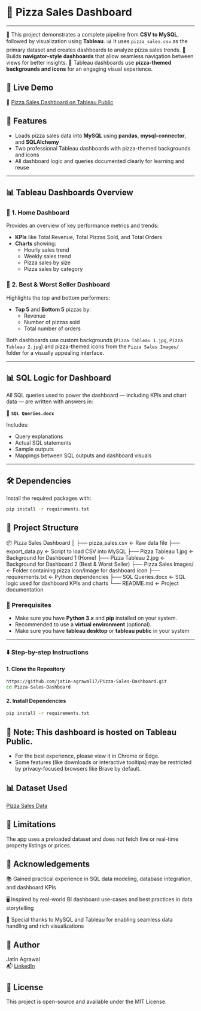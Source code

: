 
# 🍕 Pizza Sales Dashboard

---

🚀 This project demonstrates a complete pipeline from **CSV to MySQL**, followed by visualization using **Tableau**.
📊 It uses `pizza_sales.csv` as the primary dataset and creates dashboards to analyze pizza sales trends.
🧭 Builds **navigator-style dashboards** that allow seamless navigation between views for better insights.
🎨 Tableau dashboards use **pizza-themed backgrounds and icons** for an engaging visual experience.


## 🚀 Live Demo

🔗 [Pizza Sales Dashboard on Tableau Public](https://public.tableau.com/app/profile/jatin.agrawal4143/viz/PizzaSalesAnalysis_17517039475160/Home)

## 🧠 Features

- Loads pizza sales data into **MySQL** using **pandas**, **mysql-connector**, and **SQLAlchemy**
- Two professional Tableau dashboards with pizza-themed backgrounds and icons
- All dashboard logic and queries documented clearly for learning and reuse

---

## 📊 Tableau Dashboards Overview

### 🔹 **1. Home Dashboard**
Provides an overview of key performance metrics and trends:
- **KPIs** like Total Revenue, Total Pizzas Sold, and Total Orders
- **Charts** showing:
  - Hourly sales trend
  - Weekly sales trend
  - Pizza sales by size
  - Pizza sales by category

### 🔹 **2. Best & Worst Seller Dashboard**
Highlights the top and bottom performers:
- **Top 5** and **Bottom 5** pizzas by:
  - Revenue
  - Number of pizzas sold
  - Total number of orders

Both dashboards use custom backgrounds (`Pizza Tableau 1.jpg`, `Pizza Tableau 2.jpg`) and pizza-themed icons from the `Pizza Sales Images/` folder for a visually appealing interface.

---

## 📊 SQL Logic for Dashboard

All SQL queries used to power the dashboard — including KPIs and chart data — are written with answers in:

📝 **`SQL Queries.docx`**

Includes:
- Query explanations
- Actual SQL statements
- Sample outputs
- Mappings between SQL outputs and dashboard visuals

---

## 🛠️ Dependencies

Install the required packages with:

```bash
pip install -r requirements.txt
```

## 📂 Project Structure


📦 Pizza Sales Dashboard
│
├── pizza_sales.csv ← Raw data file
├── export_data.py ← Script to load CSV into MySQL
├── Pizza Tableau 1.jpg ← Background for Dashboard 1 (Home)
├── Pizza Tableau 2.jpg ← Background for Dashboard 2 (Best & Worst Seller)
├── Pizza Sales Images/ ← Folder containing pizza icon/image for dashboard icon
├── requirements.txt ← Python dependencies
├── SQL Queries.docx ← SQL logic used for dashboard KPIs and charts
└── README.md ← Project documentation

### 🔧 Prerequisites
- Make sure you have **Python 3.x** and **pip** installed on your system.
- Recommended to use a **virtual environment** (optional).
- Make sure you have **tableau desktop** or **tableau public** in your system

---

### ⬇️ Step-by-step Instructions

#### 1. Clone the Repository

```bash
https://github.com/jatin-agrawal17/Pizza-Sales-Dashboard.git 
cd Pizza-Sales-Dashboard
```
#### 2. Install Dependencies
```bash
pip install -r requirements.txt
```

## 📌 Note: This dashboard is hosted on Tableau Public.  
- For the best experience, please view it in Chrome or Edge.  
- Some features (like downloads or interactive tooltips) may be restricted by privacy-focused browsers like Brave by default.


## 📊 Dataset Used

[Pizza Sales Data](https://github.com/jatin-agrawal17/Pizza-Sales-Dashboard/blob/main/pizza_sales.csv)
## 📌 Limitations

The app uses a preloaded dataset and does not fetch live or real-time property listings or prices.
## 🙌 Acknowledgements

📚 Gained practical experience in SQL data modeling, database integration, and dashboard KPIs

🖥️ Inspired by real-world BI dashboard use-cases and best practices in data storytelling

🙏 Special thanks to MySQL and Tableau for enabling seamless data handling and rich visualizations


## 👤 Author

Jatin Agrawal  
📬 [LinkedIn](https://www.linkedin.com/in/jatin-agrawal-b80092367/)

## 📎 License

This project is open-source and available under the MIT License.
